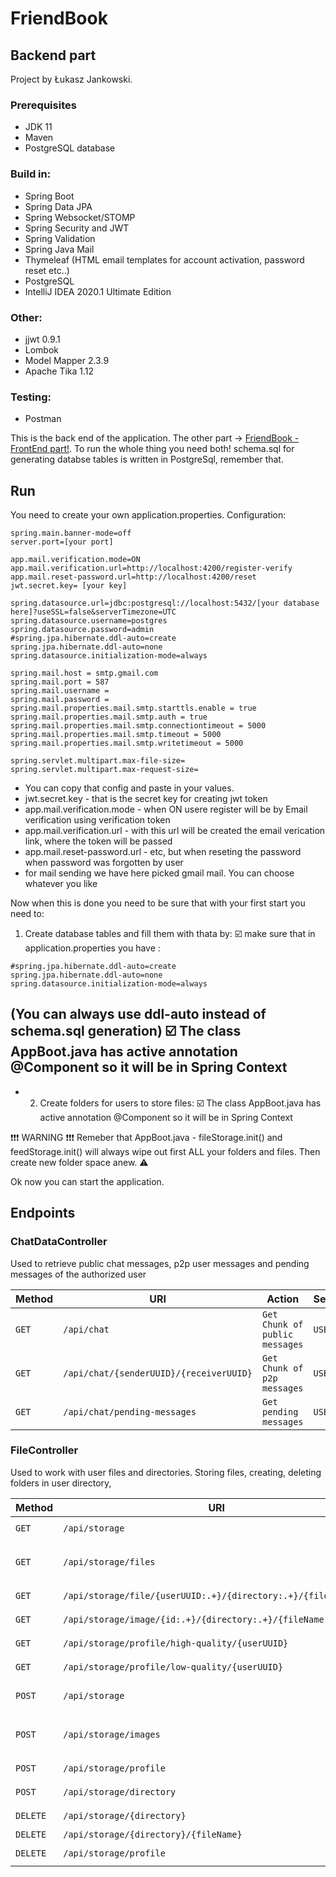 # FriendBook
## Backend part
Project by Łukasz Jankowski.

### Prerequisites
- JDK 11
- Maven
- PostgreSQL database
### Build in:
- Spring Boot
- Spring Data JPA
- Spring Websocket/STOMP
- Spring Security and JWT
- Spring Validation
- Spring Java Mail
- Thymeleaf (HTML email templates for account activation, password reset etc..)
- PostgreSQL
- IntelliJ IDEA 2020.1 Ultimate Edition

### Other:
- jjwt 0.9.1
- Lombok
- Model Mapper 2.3.9
- Apache Tika 1.12

### Testing:
- Postman

This is the back end of the application. The other part -> [FriendBook - FrontEnd part!](https://github.com/Lukas-max/Friendbook-client). To run the whole thing you need both! 
schema.sql for generating databse tables is written in PostgreSql, remember that.

## Run
You need to create your own application.properties. Configuration: 
```
spring.main.banner-mode=off
server.port=[your port]

app.mail.verification.mode=ON
app.mail.verification.url=http://localhost:4200/register-verify
app.mail.reset-password.url=http://localhost:4200/reset
jwt.secret.key= [your key]

spring.datasource.url=jdbc:postgresql://localhost:5432/[your database here]?useSSL=false&serverTimezone=UTC
spring.datasource.username=postgres
spring.datasource.password=admin
#spring.jpa.hibernate.ddl-auto=create
spring.jpa.hibernate.ddl-auto=none
spring.datasource.initialization-mode=always

spring.mail.host = smtp.gmail.com
spring.mail.port = 587
spring.mail.username = 
spring.mail.password = 
spring.mail.properties.mail.smtp.starttls.enable = true
spring.mail.properties.mail.smtp.auth = true
spring.mail.properties.mail.smtp.connectiontimeout = 5000
spring.mail.properties.mail.smtp.timeout = 5000
spring.mail.properties.mail.smtp.writetimeout = 5000

spring.servlet.multipart.max-file-size=
spring.servlet.multipart.max-request-size=
```
- You can copy that config and paste in your values.
- jwt.secret.key - that is the secret key for creating jwt token
- app.mail.verification.mode - when ON usere register will be by Email verification using verification token
- app.mail.verification.url - with this url will be created the email verication link, where the token will be passed
- app.mail.reset-password.url - etc, but when reseting the password when password was forgotten by user
- for mail sending we have here picked gmail mail. You can choose whatever you like

Now when this is done you need to be sure that with your first start you need to:
1) Create database tables and fill them with thata by:
:ballot_box_with_check: make sure that in application.properties you have :
 ```
 #spring.jpa.hibernate.ddl-auto=create
spring.jpa.hibernate.ddl-auto=none
spring.datasource.initialization-mode=always
```
(You can always use ddl-auto instead of schema.sql generation)
:ballot_box_with_check: The class AppBoot.java has active annotation @Component so it will be in Spring Context
- 
- 2) Create folders for users to store files:
:ballot_box_with_check: The class AppBoot.java has active annotation @Component so it will be in Spring Context

:exclamation::exclamation::exclamation: WARNING :exclamation::exclamation::exclamation:
Remeber that AppBoot.java - fileStorage.init() and feedStorage.init() will always wipe out first ALL your folders and files. Then create new folder space anew. :warning:

Ok now you can start the application.

## Endpoints
### ChatDataController
Used to retrieve public chat messages, p2p user messages and pending messages of the authorized user

| Method | URI | Action | Security |
|--------|-----|--------|----------|
|  `GET` | `/api/chat` | `Get Chunk of public messages` | `USER` |
| `GET` | `/api/chat/{senderUUID}/{receiverUUID}` | `Get Chunk of p2p messages` | `USER` |
| `GET` | `/api/chat/pending-messages` | `Get pending messages` | `USER` | 

### FileController
Used to work with user files and directories. Storing files, creating, deleting folders in user directory,

| Method | URI | Name | Action | Security | Other |
|--------|-----|------|--------|----------|-------|
|  `GET` | `/api/storage` | `getUserDirectories` | `Get array with user folders` | `USER` | `Params:  userUUID` |
|  `GET` | `/api/storage/files` | `getFileData` | `Get Chunk<FileData>` | `USER` | `Params:  userUUID, directory, limit, offset` |
|  `GET` | `/api/storage/file/{userUUID:.+}/{directory:.+}/{fileName:.+}` | `downloadFile` | `Get file in byte[]` | `USER` | `Params:  none` |
|  `GET` | `/api/storage/image/{id:.+}/{directory:.+}/{fileName:.+}` | `downloadImage` | `Get image in byte[]` | `USER` | `Params:  none` |
|  `GET` | `/api/storage/profile/high-quality/{userUUID}` | `downloadProfileHighQuality` | `Get profile photo` | `USER` | `Params:  none` |
|  `GET` | `/api/storage/profile/low-quality/{userUUID}` | `downloadProfileLowQuality` | `Get profile photo` | `USER` | `Params:  none` |
|  `POST` | `/api/storage` | `uploadFiles` | `Upload array of files to dir` | `USER` | `Body: files[], Params:  directory` |
|  `POST` | `/api/storage/images` | `uploadFilesAndImages` | `Upload array of files to dir` | `USER` | `Body: files[],images[] Params:  directory` |
|  `POST` | `/api/storage/profile` | `uploadProfilePhoto` | `Upload profile photo` | `USER` | `Body: photo` |
|  `POST` | `/api/storage/directory` | `createFolder` | `Create folder in user dir` | `USER` | `Body: directory` |
|  `DELETE` | `/api/storage/{directory}` | `deleteFolder` | `Delete folder from user dir` | `USER` | `Nope` |
|  `DELETE` | `/api/storage/{directory}/{fileName}` | `deleteFile` | `Delete file` | `USER` | `Nope` |
|  `DELETE` | `/api/storage/profile` | `deleteProfilePhoto` | `Delete prophile photo` | `USER` | `Nope` |
